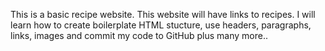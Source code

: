 This is a basic recipe website. This website will have links to recipes. I will learn how to create boilerplate HTML stucture, use headers, paragraphs, links, images and commit my code to GitHub plus many more..
